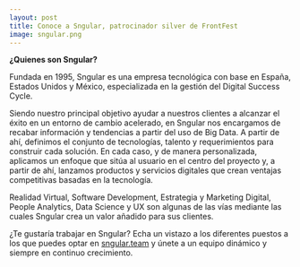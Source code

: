 ```yaml
---
layout: post
title: Conoce a Sngular, patrocinador silver de FrontFest
image: sngular.png
---
```


**¿Quienes son Sngular?**

Fundada en 1995, Sngular es una empresa tecnológica con base en España, Estados Unidos y México, especializada en la gestión del Digital Success Cycle.

Siendo nuestro principal objetivo ayudar a nuestros clientes a alcanzar el éxito en un entorno de cambio acelerado, en Sngular nos encargamos de recabar información y tendencias a partir del uso de Big Data. A partir de ahí, definimos el conjunto de tecnologías, talento y requerimientos para construir cada solución.
En cada caso, y de manera personalizada, aplicamos un enfoque que sitúa al usuario en el centro del proyecto y, a partir de ahí, lanzamos productos y servicios digitales que crean ventajas competitivas basadas en la tecnología.

Realidad Virtual, Software Development, Estrategia y Marketing Digital, People Analytics, Data Science y UX son algunas de las vías mediante las cuales Sngular crea un valor añadido para sus clientes.

¿Te gustaría trabajar en Sngular? Echa un vistazo a los diferentes puestos a los que puedes optar en [sngular.team](http://sngular.team/es/jobs?utm_source=sponsor&utm_campaign=frontfest&utm_medium=post) y únete a un equipo dinámico y siempre en continuo crecimiento.

